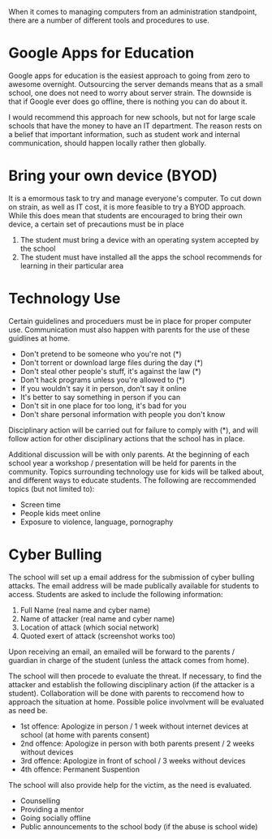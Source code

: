 When it comes to managing computers from an administration standpoint, there are a number of different tools and procedures to use.

# Google Apps for Education

Google apps for education is the easiest approach to going from zero to awesome overnight. Outsourcing the server demands means that as a small school, one does not need to worry about server strain. The downside is that if Google ever does go offline, there is nothing you can do about it.

I would recommend this approach for new schools, but not for large scale schools that have the money to have an IT department. The reason rests on a belief that important information, such as student work and internal communication, should happen locally rather then globally.

# Bring your own device (BYOD)

It is a emormous task to try and manage everyone's computer. To cut down on strain, as well as IT cost, it is more feasible to try a BYOD approach. While this does mean that students are encouraged to bring their own device, a certain set of precautions must be in place

1. The student must bring a device with an operating system accepted by the school
2. The student must have installed all the apps the school recommends for learning in their particular area

# Technology Use

Certain guidelines and proceduers must be in place for proper computer use. Communication must also happen with parents for the use of these guidlines at home.

* Don't pretend to be someone who you're not (*)
* Don't torrent or download large files during the day (*)
* Don't steal other people's stuff, it's against the law (*)
* Don't hack programs unless you're allowed to (*)
* If you wouldn't say it in person, don't say it online
* It's better to say something in person if you can
* Don't sit in one place for too long, it's bad for you
* Don't share personal information with people you don't know

Disciplinary action will be carried out for failure to comply with (*), and will follow action for other disciplinary actions that the school has in place.

Additional discussion will be with only parents. At the beginning of each school year a workshop / presentation will be held for parents in the community. Topics surrounding technology use for kids will be talked about, and different ways to educate students. The following are reccommended topics (but not limited to):

* Screen time
* People kids meet online
* Exposure to violence, language, pornography

# Cyber Bulling

The school will set up a email address for the submission of cyber bulling attacks. The email address will be made publically available for students to access. Students are asked to include the following information:

1. Full Name (real name and cyber name)
2. Name of attacker (real name and cyber name)
3. Location of attack (which social network)
4. Quoted exert of attack (screenshot works too)

Upon receiving an email, an emailed will be forward to the parents / guardian in charge of the student (unless the attack comes from home).

The school will then procede to evaluate the threat. If necessary, to find the attacker and establish the following disciplinary action (if the attacker is a student). Collaboration will be done with parents to reccomend how to approach the situation at home. Possible police involvment will be evaluated as need be.

* 1st offence: Apologize in person / 1 week without internet devices at school (at home with parents consent)
* 2nd offence: Apologize in person with both parents present / 2 weeks without devices
* 3rd offence: Apologize in front of school / 3 weeks without devices
* 4th offence: Permanent Suspention

The school will also provide help for the victim, as the need is evaluated.

* Counselling
* Providing a mentor
* Going socially offline
* Public announcements to the school body (if the abuse is school wide)







